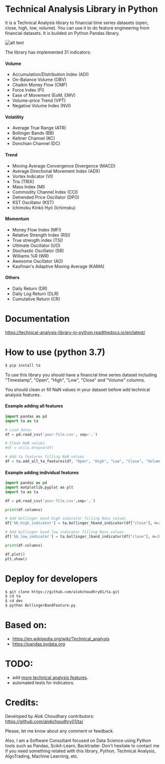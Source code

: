 # Technical Analysis Library in Python

It is a Technical Analysis library to financial time series datasets (open, close, high, low, volume). You can use it to do feature engineering from financial datasets. It is builded on Python Pandas library.

![alt text](https://github.com/alokchoudhary01/ta/blob/master/images/boll.png)

The library has implemented 31 indicators:

#### Volume

* Accumulation/Distribution Index (ADI)
* On-Balance Volume (OBV)
* Chaikin Money Flow (CMF)
* Force Index (FI)
* Ease of Movement (EoM, EMV)
* Volume-price Trend (VPT)
* Negative Volume Index (NVI)

#### Volatility

* Average True Range (ATR)
* Bollinger Bands (BB)
* Keltner Channel (KC)
* Donchian Channel (DC)

#### Trend

* Moving Average Convergence Divergence (MACD)
* Average Directional Movement Index (ADX)
* Vortex Indicator (VI)
* Trix (TRIX)
* Mass Index (MI)
* Commodity Channel Index (CCI)
* Detrended Price Oscillator (DPO)
* KST Oscillator (KST)
* Ichimoku Kinkō Hyō (Ichimoku)

#### Momentum

* Money Flow Index (MFI)
* Relative Strength Index (RSI)
* True strength index (TSI)
* Ultimate Oscillator (UO)
* Stochastic Oscillator (SR)
* Williams %R (WR)
* Awesome Oscillator (AO)
* Kaufman's Adaptive Moving Average (KAMA)

#### Others

* Daily Return (DR)
* Daily Log Return (DLR)
* Cumulative Return (CR)


# Documentation

https://technical-analysis-library-in-python.readthedocs.io/en/latest/


# How to use (python 3.7)

```sh
$ pip install ta
```

To use this library you should have a financial time series dataset including "Timestamp", "Open", "High", "Low", "Close" and "Volume" columns.

You should clean or fill NaN values in your dataset before add technical analysis features.

#### Example adding all features

```python
import pandas as pd
import ta as ta

# Load datas
df = pd.read_csv('your-file.csv', sep=',')

# Clean NaN values
#df = utils.dropna(df)

# Add ta features filling NaN values
df = ta.add_all_ta_features(df, "Open", "High", "Low", "Close", "Volume_BTC", fillna=True)
```


#### Example adding individual features

```python
import pandas as pd
import matplotlib.pyplot as plt
import ta as ta

df = pd.read_csv('your-file.csv',sep=',')

print(df.columns)

# Add bollinger band high indicator filling Nans values
df['bb_high_indicator'] = ta.bollinger_hband_indicator(df["close"], n=20, ndev=2,fillna=True)

# Add bollinger band low indicator filling Nans values
df['bb_low_indicator'] = ta.bollinger_lband_indicator(df["close"], n=20, ndev=2,fillna=True)

print(df.columns)

df.plot()
plt.show()

```


# Deploy for developers

```sh
$ git clone https://github.com/alokchoudhry01/ta.git
$ cd ta
$ cd dev
$ python BollingerBandFeature.py
```


# Based on:

* https://en.wikipedia.org/wiki/Technical_analysis
* https://pandas.pydata.org

# TODO:

* add [more technical analysis features](https://en.wikipedia.org/wiki/Technical_analysis).
* automated tests for indicators.


# Credits:

Developed by Alok Choudhary contributors: https://github.com/alokchoudhry01/ta/

Please, let me know about any comment or feedback.

Also, I am a Software Consultant focused on Data Science using Python tools such as Pandas, Scikit-Learn, Backtrader. Don't hesitate to contact me if you need something related with this library, Python, Technical Analysis, AlgoTrading, Machine Learning, etc.
